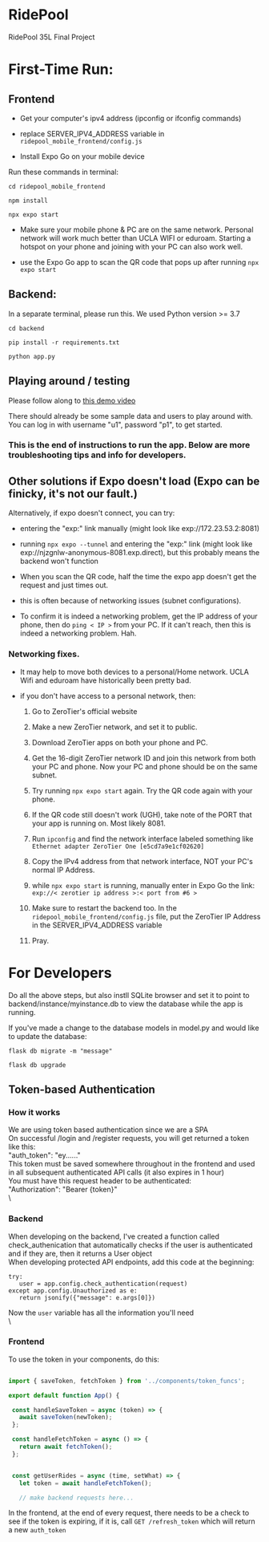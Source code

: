 # RidePool
 RidePool 35L Final Project

 # First-Time Run:

 ## Frontend
 
 - Get your computer's ipv4 address (ipconfig or ifconfig commands)
 
 - replace SERVER_IPV4_ADDRESS variable in `ridepool_mobile_frontend/config.js`

 - Install Expo Go on your mobile device

 Run these commands in terminal:

 `cd ridepool_mobile_frontend`

 `npm install`
 
 `npx expo start`
 
 - Make sure your mobile phone & PC are on the same network. Personal network will work much better than UCLA WIFI or eduroam. Starting a hotspot on your phone and joining with your PC can also work well.
 
 - use the Expo Go app to scan the QR code that pops up after running `npx expo start`

 ## Backend:

 In a separate terminal, please run this. We used Python version >= 3.7
 
 `cd backend`

 `pip install -r requirements.txt`
 
 `python app.py`

 ## Playing around / testing

 Please follow along to [this demo video](https://drive.google.com/file/d/11wAhnkslSvtbh3b5Xt075JrLjpx4Moht/view?usp=drive_link)

 There should already be some sample data and users to play around with. You can log in with username "u1", password "p1", to get started.

 ### This is the end of instructions to run the app. Below are more troubleshooting tips and info for developers.

 ## Other solutions if Expo doesn't load (Expo can be finicky, it's not our fault.)

  Alternatively, if expo doesn't connect, you can try:

 - entering the "exp:" link manually (might look like exp://172.23.53.2:8081)

 - running `npx expo --tunnel` and entering the "exp:" link (might look like exp://njzgnlw-anonymous-8081.exp.direct), but this probably means the backend won't function

 - When you scan the QR code, half the time the expo app doesn't get the request and just times out.

 - this is often because of networking issues (subnet configurations).

 - To confirm it is indeed a networking problem, get the IP address of your phone, then do `ping < IP >` from your PC. If it can't reach, then this is indeed a networking problem. Hah.

 ### Networking fixes.
 
 - It may help to move both devices to a personal/Home network. UCLA Wifi and eduroam have historically been pretty bad.

 - if you don't have access to a personal network, then:

   1) Go to ZeroTier's official website 

   2) Make a new ZeroTier network, and set it to public.

   3) Download ZeroTier apps on both your phone and PC.

   4) Get the 16-digit ZeroTier network ID and join this network from both your PC and phone. Now your PC and phone should be on the same subnet.

   5) Try running `npx expo start` again. Try the QR code again with your phone.
   
   6) If the QR code still doesn't work (UGH), take note of the PORT that your app is running on. Most likely 8081.

   7) Run `ipconfig` and find the network interface labeled something like `Ethernet adapter ZeroTier One [e5cd7a9e1cf02620]` 

   8) Copy the IPv4 address from that network interface, NOT your PC's normal IP Address.

   9) while `npx expo start` is running, manually enter in Expo Go the link: `exp://< zerotier ip address >:< port from #6 >`

   10) Make sure to restart the backend too. In the `ridepool_mobile_frontend/config.js` file, put the ZeroTier IP Address in the SERVER_IPV4_ADDRESS variable

   11) Pray.
 
 # For Developers

 Do all the above steps, but also instll SQLite browser and set it to point to backend/instance/myinstance.db to view the database while the app is running. 

 If you've made a change to the database models in model.py and would like to update the database:
 
 `flask db migrate -m "message"`

 `flask db upgrade`

 ## Token-based Authentication

 ### How it works
 We are using token based authentication since we are a SPA \
 On successful /login and /register requests, you will get returned a token like this: \
 "auth_token": "ey......" \
 This token must be saved somewhere throughout in the frontend and used in all subsequent authenticated API calls (it also expires in 1 hour) \
 You must have this request header to be authenticated: \
 "Authorization": "Bearer {token}" \
 \

 ### Backend
 When developing on the backend, I've created a function called check_authenication that automatically checks if the user is authenticated and if they are, then it returns a User object \
 When developing protected API endpoints, add this code at the beginning:
 ```
 try:
    user = app.config.check_authentication(request)
 except app.config.Unauthorized as e:
    return jsonify({"message": e.args[0]})
 ```
 Now the `user` variable has all the information you'll need \
 \

 ### Frontend
 
 To use the token in your components, do this:

 ```javascript
 
 import { saveToken, fetchToken } from '../components/token_funcs';

 export default function App() {

  const handleSaveToken = async (token) => {
    await saveToken(newToken);
  };

  const handleFetchToken = async () => {
    return await fetchToken();
  };


  const getUserRides = async (time, setWhat) => {
    let token = await handleFetchToken();

    // make backend requests here...

   ```

 In the frontend, at the end of every request, there needs to be a check to see if the token is expiring, if it is, call `GET /refresh_token` which will return a new `auth_token`